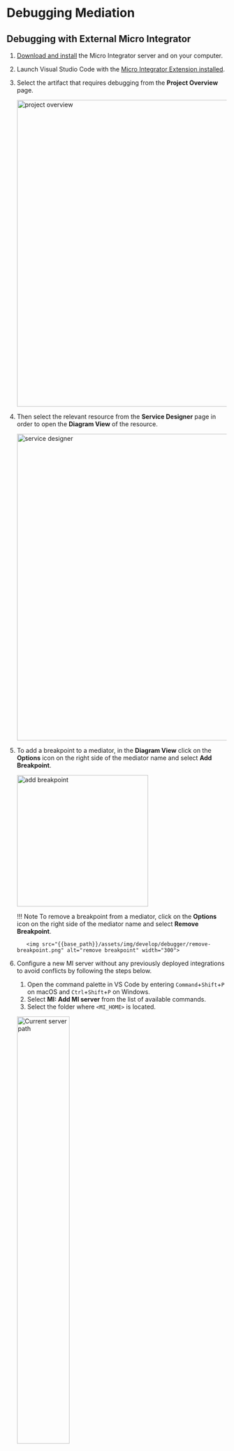 # Debugging Mediation

## Debugging with External Micro Integrator

1. [Download and install]({{base_path}}/install-and-setup/install/installing-mi) the Micro Integrator server and on your computer.

2. Launch Visual Studio Code with the [Micro Integrator Extension installed]({{base_path}}/develop/mi-for-vscode/install-wso2-mi-for-vscode).

3. Select the artifact that requires debugging from the **Project Overview** page.

    <img src="{{base_path}}/assets/img/develop/debugger/project-overview.png" alt="project overview" width="700">

4. Then select the relevant resource from the **Service Designer** page in order to open the **Diagram View** of the resource.

    <img src="{{base_path}}/assets/img/develop/debugger/service-designer.png" alt="service designer" width="700">

5. To add a breakpoint to a mediator, in the **Diagram View** click on the **Options** icon on the right side of the mediator name and select **Add Breakpoint**.

    <img src="{{base_path}}/assets/img/develop/debugger/add-breakpoint.png" alt="add breakpoint" width="300">
   
    !!! Note
         To remove a breakpoint from a mediator, click on the **Options** icon on the right side of the mediator name and select **Remove Breakpoint**.
   
          <img src="{{base_path}}/assets/img/develop/debugger/remove-breakpoint.png" alt="remove breakpoint" width="300">

6. Configure a new MI server without any previously deployed integrations to avoid conflicts by following the steps below.

    1. Open the command palette in VS Code by entering `Command`+`Shift`+`P` on macOS and `Ctrl`+`Shift`+`P` on Windows.
    2. Select **MI: Add MI server** from the list of available commands.
    3. Select the folder where `<MI_HOME>` is located.
   
      <a href="{{base_path}}/assets/img/develop/mi-for-vscode/qsg/current-server-path.png"><img src="{{base_path}}/assets/img/develop/mi-for-vscode/qsg/current-server-path.png" alt="Current server path" width="50%"></a>
      
    !!! Note
         Mediation debugging with the MI for VSCode extension is supported on Windows starting from MI server version 4.3.0. 

7. Select the **Run and Debug** extension from the left side panel and then click on the **Run and Debug** button.

    <img src="{{base_path}}/assets/img/develop/debugger/run-and-debug.png" alt="run debug" width="700">

8. Select **MI: Run and Debug** as the debugger.

    <img src="{{base_path}}/assets/img/develop/debugger/select-debugger.png" alt="debugger selection" width="700">

Then the server will start up in debug mode and the server logs can be viewed in the Terminal alongside with the Debug Console.

<img src="{{base_path}}/assets/img/develop/debugger/terminal-view.png" alt="terminal view" width="700">

Once the server is up, send a request to the Micro Integrator and start debugging the flow.

<img src="{{base_path}}/assets/img/develop/debugger/with-breakpoints.png" alt="breakpoints" width="300">

You can use the below controlling panel to debug the flow by performing operations like step over, restart, pause, and stop.

<img src="{{base_path}}/assets/img/develop/debugger/debugger-controls.png" alt="debugger controls" width="700">

## Information provided by the Debugger Tool

When your target artifact gets a request message and when the mediation flow reaches a mediator marked as a breakpoint, the message mediation process suspends at that point.

There are two segments in the **Variables** section, namely **Server Internals** and **Message Envelope**.

 <img src="{{base_path}}/assets/img/develop/debugger/variables.png" alt="variables" width="700">

You can view the message payload in the **Message Envelope** section and you can view the message mediation properties in the **Server Internals** section.

The **Server Internals** section contains properties of the following property scopes.

-   **Axis2-Client Scope** properties
-   **Axis2 Scope** properties
-   **Operation Scope** properties
-   **Synapse Scope** properties
-   **Transport Scope** properties

These properties can be further expanded in order to view information on the property keys and values of them as shown below.

 <img src="{{base_path}}/assets/img/develop/debugger/properties-expanded.png" alt="properties expanded" width="700">
